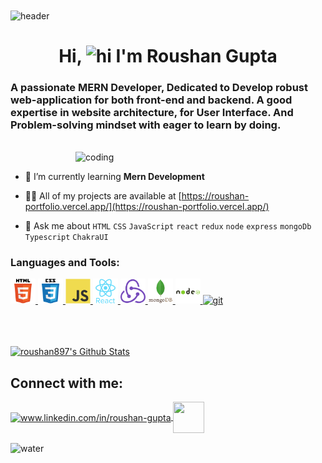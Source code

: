 <!-- nav image -->
<img align="center" width="100%" height="300" src="https://media4.giphy.com/media/QpVUMRUJGokfqXyfa1/giphy.gif" alt="header" />

<!-- hi gif -->
<h1 align="center">Hi, <img  width="40" src="https://media.giphy.com/media/hvRJCLFzcasrR4ia7z/giphy.gif" alt="hi" /> I'm Roushan Gupta</h1>
<h3>A passionate MERN Developer, Dedicated to Develop robust web-application for both front-end and backend. A good expertise in website architecture, for User Interface. And Problem-solving mindset with eager to learn by doing.</h3>


<!-- coding sticker -->
</br> 
<img align="right" width="400" src="https://i.postimg.cc/9FNpKHMf/animation-640-l6z4kce4.gif" alt="coding" />
</br>

- 🌱 I’m currently learning **Mern Development**

- 👨‍💻 All of my projects are available at [https://roushan-portfolio.vercel.app/](https://roushan-portfolio.vercel.app/)

- 💬 Ask me about ``HTML`` ``CSS`` ``JavaScript`` ``react`` ``redux`` ``node`` ``express`` ``mongoDb`` ``Typescript`` ``ChakraUI``

<!--=====================================================================
             language and tools section starts 
===========================================================================-->
<h3 align="left">Languages and Tools:</h3>
<p align="left"> 
  
<a href="https://git-scm.com/" target="_blank" rel="noreferrer"> 
<!--  HTML image  -->
  <img src="https://raw.githubusercontent.com/devicons/devicon/master/icons/html5/html5-original-wordmark.svg" alt="html5" width="40" height="40"/>
</a> 
  
<a href="https://www.w3schools.com/css/" target="_blank" rel="noreferrer"> 
<!-- css image   -->
  <img src="https://raw.githubusercontent.com/devicons/devicon/master/icons/css3/css3-original-wordmark.svg" alt="css3" width="40" height="40"/> 
</a> 

<a href="https://developer.mozilla.org/en-US/docs/Web/JavaScript" target="_blank" rel="noreferrer"> 
<!--  JavaScript image  -->
  <img src="https://raw.githubusercontent.com/devicons/devicon/master/icons/javascript/javascript-original.svg" alt="javascript" width="40" height="40"/> 
</a> 

<a href="https://reactjs.org/" target="_blank" rel="noreferrer">
<!--  react image  -->
  <img src="https://raw.githubusercontent.com/devicons/devicon/master/icons/react/react-original-wordmark.svg" alt="react" width="40" height="40"/>
</a>

<a href="https://redux.js.org" target="_blank" rel="noreferrer"> 
<!--  redux image  -->
  <img src="https://raw.githubusercontent.com/devicons/devicon/master/icons/redux/redux-original.svg" alt="redux" width="40" height="40"/> 
</a>

<a href="https://www.mongodb.com/" target="_blank" rel="noreferrer"> 
<!--  mongodb mage  -->
  <img src="https://raw.githubusercontent.com/devicons/devicon/master/icons/mongodb/mongodb-original-wordmark.svg" alt="mongodb" width="40" height="40"/>
</a> 

<a href="https://nodejs.org" target="_blank" rel="noreferrer"> 
<!--  node image  --> 
  <img src="https://raw.githubusercontent.com/devicons/devicon/master/icons/nodejs/nodejs-original-wordmark.svg" alt="nodejs" width="40" height="40"/>
</a> 

<a href="https://www.w3.org/html/" target="_blank" rel="noreferrer">
  <!--  github image  -->
  <img src="https://www.vectorlogo.zone/logos/git-scm/git-scm-icon.svg" alt="git" width="40" height="40"/>
</a> 
</p>
</br> </br> </br> 
<!--=====================================================================
             language and tools section ends here... 
===========================================================================-->

<!-- github-readme-streak-stats -->

<!--   -->
<a href="https://github.com/roushan897/github-readme-stats">
    <img alt="roushan897's Github Stats" src="https://github-readme-stats.vercel.app/api?username=roushan897&show_icons=true&count_private=true&theme=react&hide_border=true&bg_color=0D1117" />
</a> 


<!--  Connect with me  -->
## Connect with me:
<p align="left">
  <a href="https://www.linkedin.com/in/roushan-gupta" target="blank">
      <img width="40" height="30" align="center" src="https://raw.githubusercontent.com/rahuldkjain/github-profile-readme-generator/master/src/images/icons/Social/linked-in-alt.svg" alt="www.linkedin.com/in/roushan-gupta" />
  </a>  
  <a href="https://mail.google.com/mail/u/0/?fs=1&tf=cm&to=roushangupta85@gmail.com">
     <img width="50" height="50" align="center" width="30px" src="https://cdn.icon-icons.com/icons2/2642/PNG/128/google_mail_gmail_logo_icon_159346.png" />
  </a>  
</p>

<!-- footer logo -->
<img align="center" width="100%" height="300" src="https://cdn.dribbble.com/users/1147279/screenshots/5055958/dbbble.gif" alt="water" />

